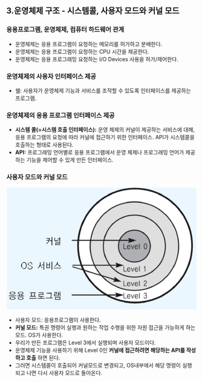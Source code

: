 ## 3.운영체제 구조 - 시스템콜, 사용자 모드와 커널 모드
### 응용프로그램, 운영체제, 컴퓨터 하드웨어 관계
- 운영체제는 응용 프로그램이 요청하는 메모리를 허가하고 분배한다.
- 운영체제는 응용 프로그램이 요청하는 CPU 시간을 제공한다.
- 운영체제는 응용 프로그래밍 요청하는 I/O Devices 사용을 허가/제어한다.
### 운영체제의 사용자 인터페이스 제공
- 쉘: 사용자가 운영체제 기능과 서비스를 조작할 수 있도록 인터페이스를 제공하는 프로그램.
### 운영체제의 응용 프로그램 인터페이스 제공
- **시스템 콜(=시스템 호출 인터페이스):** 운영 체제의 커널이 제공하는 서비스에 대해, 응용 프로그램의 요청에 따라 커널에 접근하기 위한 인터페이스. API가 시스템콜을 호출하는 형태로 사용된다.
- **API:** 프로그래밍 언어별로 응용 프로그램에서 운영 체제나 프로그래밍 언어가 제공하는 기능을 제어할 수 있게 만든 인터페이스.
### 사용자 모드와 커널 모드
![사용자 모드와 커널모드](./img/CPUProtectionRings.png)
- 사용자 모드: 응용프로그램이 사용한다.
- **커널 모드:** 특권 명령어 실행과 원하는 작업 수행을 위한 자원 접근을 가능하게 하는 모드. OS가 사용한다.
- 우리가 만든 프로그램은 Level 3에서 실행되며 사용자 모드이다. 
- 운영체제 기능을 사용하기 위해 Level 0인 **커널에 접근하려면 해당하는 API를 작성하고 호출** 하면 된다.
- 그러면 시스템콜이 호출되어 커널모드로 변경되고, OS내부에서 해당 명령이 실행되고 나면 다시 사용자 모드로 돌아온다.

